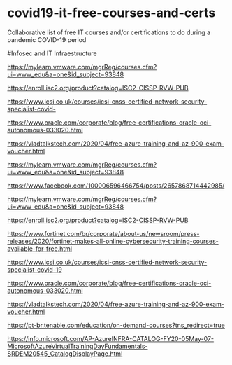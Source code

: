 # covid19-it-free-courses-and-certs
Collaborative list of free IT courses and/or certifications to do during a pandemic COVID-19 period 


#Infosec and IT Infraestructure

https://mylearn.vmware.com/mgrReg/courses.cfm?ui=www_edu&a=one&id_subject=93848

https://enroll.isc2.org/product?catalog=ISC2-CISSP-RVW-PUB

https://www.icsi.co.uk/courses/icsi-cnss-certified-network-security-specialist-covid-

https://www.oracle.com/corporate/blog/free-certifications-oracle-oci-autonomous-033020.html

https://vladtalkstech.com/2020/04/free-azure-training-and-az-900-exam-voucher.html

https://mylearn.vmware.com/mgrReg/courses.cfm?ui=www_edu&a=one&id_subject=93848

https://www.facebook.com/100006596466754/posts/2657868714442985/

https://mylearn.vmware.com/mgrReg/courses.cfm?ui=www_edu&a=one&id_subject=93848

https://enroll.isc2.org/product?catalog=ISC2-CISSP-RVW-PUB

https://www.fortinet.com/br/corporate/about-us/newsroom/press-releases/2020/fortinet-makes-all-online-cybersecurity-training-courses-available-for-free.html

https://www.icsi.co.uk/courses/icsi-cnss-certified-network-security-specialist-covid-19

https://www.oracle.com/corporate/blog/free-certifications-oracle-oci-autonomous-033020.html

https://vladtalkstech.com/2020/04/free-azure-training-and-az-900-exam-voucher.html

https://pt-br.tenable.com/education/on-demand-courses?tns_redirect=true

https://info.microsoft.com/AP-AzureINFRA-CATALOG-FY20-05May-07-MicrosoftAzureVirtualTrainingDayFundamentals-SRDEM20545_CatalogDisplayPage.html

